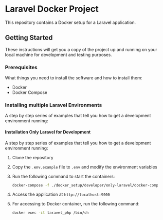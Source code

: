 # Laravel Docker Project

This repository contains a Docker setup for a Laravel application.

## Getting Started

These instructions will get you a copy of the project up and running on your local machine for development and testing purposes.

### Prerequisites

What things you need to install the software and how to install them:

- Docker
- Docker Compose

### Installing multiple Laravel Environments

A step by step series of examples that tell you how to get a development environment running:

#### Installation Only Laravel for Development

A step by step series of examples that tell you how to get a development environment running:

1. Clone the repository
2. Copy the `.env.example` file to `.env` and modify the environment variables
3. Run the following command to start the containers:

    ```bash
    docker-compose -f ./docker_setup/developer/only-laravel/docker-compose.yml up
    ```

4. Access the application at `http://localhost:9000`
5. For accessing to Docker container, run the following command:

    ```bash
    docker exec -it laravel_php /bin/sh
    ```
